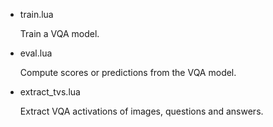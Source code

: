 * train.lua

	Train a VQA model. 
	
* eval.lua

	Compute scores or predictions from the VQA model.
	
* extract_tvs.lua

	Extract VQA activations of images, questions and answers.